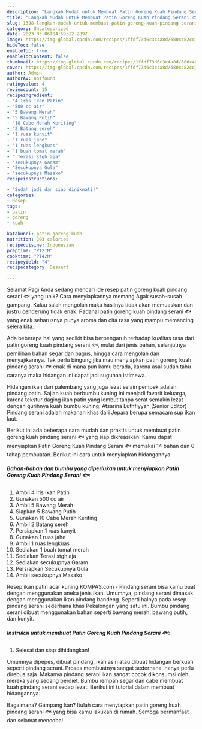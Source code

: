 ```yaml
---
description: "Langkah Mudah untuk Membuat Patin Goreng Kuah Pindang Serani 🐟 yang Lezat Sekali, Mantap"
title: "Langkah Mudah untuk Membuat Patin Goreng Kuah Pindang Serani 🐟 yang Lezat Sekali, Mantap"
slug: 1398-langkah-mudah-untuk-membuat-patin-goreng-kuah-pindang-serani-yang-lezat-sekali-mantap
category: Uncategorized
date: 2023-03-06T04:59:12.289Z
image: https://img-global.cpcdn.com/recipes/1ffdf73d6c3c4a8d/680x482cq70/patin-goreng-kuah-pindang-serani-foto-resep-utama.jpg
hideToc: false
enableToc: true
enableTocContent: false
thumbnail: https://img-global.cpcdn.com/recipes/1ffdf73d6c3c4a8d/680x482cq70/patin-goreng-kuah-pindang-serani-foto-resep-utama.jpg
cover: https://img-global.cpcdn.com/recipes/1ffdf73d6c3c4a8d/680x482cq70/patin-goreng-kuah-pindang-serani-foto-resep-utama.jpg
author: Admin
authorAv: notfound
ratingvalue: 4
reviewcount: 15
recipeingredient:
- "4 Iris Ikan Patin"
- "500 cc air"
- "5 Bawang Merah"
- "5 Bawang Putih"
- "10 Cabe Merah Keriting"
- "2 Batang sereh"
- "1 ruas kunyit"
- "1 ruas jahe"
- "1 ruas lengkuas"
- "1 buah tomat merah"
- " Terasi stgh aja"
- "secukupnya Garam"
- "Secukupnya Gula"
- "secukupnya Masako"
recipeinstructions:

- "Sudah jadi dan siap dinikmati!"
categories:
- Resep
tags:
- patin
- goreng
- kuah

katakunci: patin goreng kuah 
nutrition: 203 calories
recipecuisine: Indonesian
preptime: "PT21M"
cooktime: "PT42M"
recipeyield: "4"
recipecategory: Dessert

---
```



Selamat Pagi Anda sedang mencari ide resep patin goreng kuah pindang serani 🐟 yang unik? Cara menyiapkannya memang Agak susah-susah gampang. Kalau salah mengolah maka hasilnya tidak akan memuaskan dan justru cenderung tidak enak. Padahal patin goreng kuah pindang serani 🐟 yang enak seharusnya punya aroma dan cita rasa yang mampu memancing selera kita.


Ada beberapa hal yang sedikit bisa berpengaruh terhadap kualitas rasa dari patin goreng kuah pindang serani 🐟, mulai dari jenis bahan, selanjutnya pemilihan bahan segar dan bagus, hingga cara mengolah dan menyajikannya. Tak perlu bingung jika mau menyiapkan patin goreng kuah pindang serani 🐟 enak di mana pun kamu berada, karena asal sudah tahu caranya maka hidangan ini dapat jadi suguhan istimewa.

Hidangan ikan dari palembang yang juga lezat selain pempek adalah pindang patin. Sajian kuah berbumbu kuning ini menjadi favorit keluarga, karena tekstur daging ikan patin yang lembut tanpa serat semakin lezat dengan gurihnya kuah bumbu kuning. Atsarina Luthfiyyah (Senior Editor) Pindang serani adalah makanan khas dari Jepara berupa semacam sup ikan laut.


Berikut ini ada beberapa cara mudah dan praktis untuk membuat patin goreng kuah pindang serani 🐟 yang siap dikreasikan. Kamu dapat menyiapkan Patin Goreng Kuah Pindang Serani 🐟 memakai 14 bahan dan 0 tahap pembuatan. Berikut ini cara untuk menyiapkan hidangannya.

<!--inarticleads1-->

##### Bahan-bahan dan bumbu yang diperlukan untuk menyiapkan Patin Goreng Kuah Pindang Serani 🐟:

1. Ambil 4 Iris Ikan Patin
1. Gunakan 500 cc air
1. Ambil 5 Bawang Merah
1. Siapkan 5 Bawang Putih
1. Gunakan 10 Cabe Merah Keriting
1. Ambil 2 Batang sereh
1. Persiapkan 1 ruas kunyit
1. Gunakan 1 ruas jahe
1. Ambil 1 ruas lengkuas
1. Sediakan 1 buah tomat merah
1. Sediakan  Terasi stgh aja
1. Sediakan secukupnya Garam
1. Persiapkan Secukupnya Gula
1. Ambil secukupnya Masako


Resep ikan patin acar kuning KOMPAS.com - Pindang serani bisa kamu buat dengan menggunakan aneka jenis ikan. Umumnya, pindang serani dimasak dengan menggunakan ikan pindang bandeng. Seperti halnya pada resep pindang serani sederhana khas Pekalongan yang satu ini. Bumbu pindang serani dibuat menggunakan bahan seperti bawang merah, bawang putih, dan kunyit. 

<!--inarticleads2-->

##### Instruksi untuk membuat Patin Goreng Kuah Pindang Serani 🐟:


1. Selesai dan siap dihidangkan!

Umumnya dipepes, dibuat pindang, ikan asin atau dibuat hidangan berkuah seperti pindang serani. Proses membuatnya sangat sederhana, hanya perlu direbus saja. Makanya pindang serani ikan sangat cocok dikonsumsi oleh mereka yang sedang berdiet. Bumbu rempah segar dan cabe membuat kuah pindang serani sedap lezat. Berikut ini tutorial dalam membuat hidangannya. 

Bagaimana? Gampang kan? Itulah cara menyiapkan patin goreng kuah pindang serani 🐟 yang bisa kamu lakukan di rumah. Semoga bermanfaat dan selamat mencoba!
